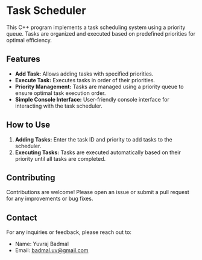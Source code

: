 # Task Scheduler

This C++ program implements a task scheduling system using a priority queue. Tasks are organized and executed based on predefined priorities for optimal efficiency.

## Features

- **Add Task:** Allows adding tasks with specified priorities.
- **Execute Task:** Executes tasks in order of their priorities.
- **Priority Management:** Tasks are managed using a priority queue to ensure optimal task execution order.
- **Simple Console Interface:** User-friendly console interface for interacting with the task scheduler.

## How to Use

1. **Adding Tasks:** Enter the task ID and priority to add tasks to the scheduler.
2. **Executing Tasks:** Tasks are executed automatically based on their priority until all tasks are completed.

## Contributing

Contributions are welcome! Please open an issue or submit a pull request for any improvements or bug fixes.

## Contact

For any inquiries or feedback, please reach out to:

- Name: Yuvraj Badmal
- Email: badmal.uv@gmail.com
